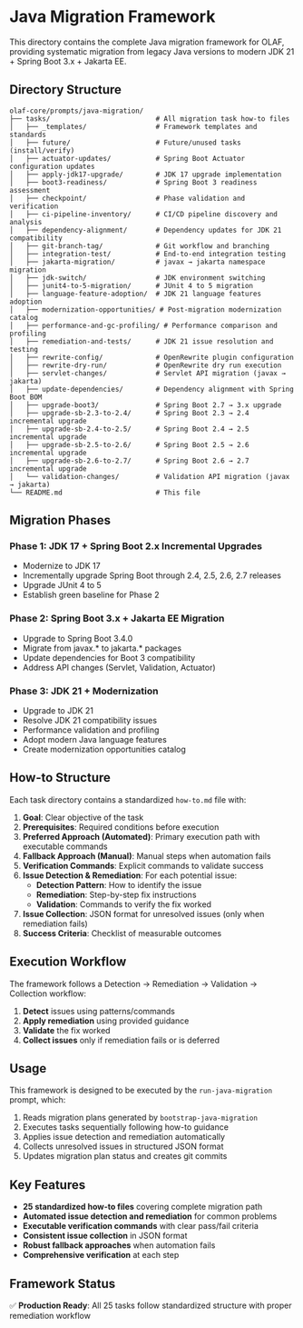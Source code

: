 # Java Migration Framework

This directory contains the complete Java migration framework for OLAF, providing systematic migration from legacy Java versions to modern JDK 21 + Spring Boot 3.x + Jakarta EE.

## Directory Structure

```
olaf-core/prompts/java-migration/
├── tasks/                          # All migration task how-to files
│   ├── _templates/                 # Framework templates and standards
│   ├── future/                     # Future/unused tasks (install/verify)
│   ├── actuator-updates/           # Spring Boot Actuator configuration updates
│   ├── apply-jdk17-upgrade/        # JDK 17 upgrade implementation
│   ├── boot3-readiness/            # Spring Boot 3 readiness assessment
│   ├── checkpoint/                 # Phase validation and verification
│   ├── ci-pipeline-inventory/      # CI/CD pipeline discovery and analysis
│   ├── dependency-alignment/       # Dependency updates for JDK 21 compatibility
│   ├── git-branch-tag/             # Git workflow and branching
│   ├── integration-test/           # End-to-end integration testing
│   ├── jakarta-migration/          # javax → jakarta namespace migration
│   ├── jdk-switch/                 # JDK environment switching
│   ├── junit4-to-5-migration/      # JUnit 4 to 5 migration
│   ├── language-feature-adoption/  # JDK 21 language features adoption
│   ├── modernization-opportunities/ # Post-migration modernization catalog
│   ├── performance-and-gc-profiling/ # Performance comparison and profiling
│   ├── remediation-and-tests/      # JDK 21 issue resolution and testing
│   ├── rewrite-config/             # OpenRewrite plugin configuration
│   ├── rewrite-dry-run/            # OpenRewrite dry run execution
│   ├── servlet-changes/            # Servlet API migration (javax → jakarta)
│   ├── update-dependencies/        # Dependency alignment with Spring Boot BOM
│   ├── upgrade-boot3/              # Spring Boot 2.7 → 3.x upgrade
│   ├── upgrade-sb-2.3-to-2.4/      # Spring Boot 2.3 → 2.4 incremental upgrade
│   ├── upgrade-sb-2.4-to-2.5/      # Spring Boot 2.4 → 2.5 incremental upgrade
│   ├── upgrade-sb-2.5-to-2.6/      # Spring Boot 2.5 → 2.6 incremental upgrade
│   ├── upgrade-sb-2.6-to-2.7/      # Spring Boot 2.6 → 2.7 incremental upgrade
│   └── validation-changes/         # Validation API migration (javax → jakarta)
└── README.md                       # This file
```

## Migration Phases

### Phase 1: JDK 17 + Spring Boot 2.x Incremental Upgrades
- Modernize to JDK 17
- Incrementally upgrade Spring Boot through 2.4, 2.5, 2.6, 2.7 releases
- Upgrade JUnit 4 to 5
- Establish green baseline for Phase 2

### Phase 2: Spring Boot 3.x + Jakarta EE Migration
- Upgrade to Spring Boot 3.4.0
- Migrate from javax.* to jakarta.* packages
- Update dependencies for Boot 3 compatibility
- Address API changes (Servlet, Validation, Actuator)

### Phase 3: JDK 21 + Modernization
- Upgrade to JDK 21
- Resolve JDK 21 compatibility issues
- Performance validation and profiling
- Adopt modern Java language features
- Create modernization opportunities catalog

## How-to Structure

Each task directory contains a standardized `how-to.md` file with:

1. **Goal**: Clear objective of the task
2. **Prerequisites**: Required conditions before execution
3. **Preferred Approach (Automated)**: Primary execution path with executable commands
4. **Fallback Approach (Manual)**: Manual steps when automation fails
5. **Verification Commands**: Explicit commands to validate success
6. **Issue Detection & Remediation**: For each potential issue:
   - **Detection Pattern**: How to identify the issue
   - **Remediation**: Step-by-step fix instructions
   - **Validation**: Commands to verify the fix worked
7. **Issue Collection**: JSON format for unresolved issues (only when remediation fails)
8. **Success Criteria**: Checklist of measurable outcomes

## Execution Workflow

The framework follows a Detection → Remediation → Validation → Collection workflow:

1. **Detect** issues using patterns/commands
2. **Apply remediation** using provided guidance
3. **Validate** the fix worked
4. **Collect issues** only if remediation fails or is deferred

## Usage

This framework is designed to be executed by the `run-java-migration` prompt, which:

1. Reads migration plans generated by `bootstrap-java-migration`
2. Executes tasks sequentially following how-to guidance
3. Applies issue detection and remediation automatically
4. Collects unresolved issues in structured JSON format
5. Updates migration plan status and creates git commits

## Key Features

- **25 standardized how-to files** covering complete migration path
- **Automated issue detection and remediation** for common problems
- **Executable verification commands** with clear pass/fail criteria
- **Consistent issue collection** in JSON format
- **Robust fallback approaches** when automation fails
- **Comprehensive verification** at each step

## Framework Status

✅ **Production Ready**: All 25 tasks follow standardized structure with proper remediation workflow